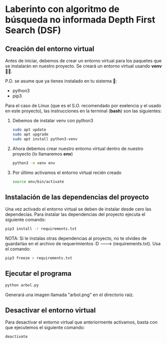 # Laberinto con algoritmo de búsqueda no informada Depth First Search (DSF)


## Creación del entorno virtual

Antes de iniciar, debemos de crear un entorno virtual para los paquetes que se instalarán en nuestro proyecto. Se creará un entorno virtual usando **venv** ☝🏻.

P.D. se asume que ya tienes instalado en tu sistema 👀:

- python3
- pip3

Para el caso de Linux (que es el S.O. recomendado por exelencia y el usado en este proyecto), las instrucciones en la terminal (**bash**) son las siguientes:

1. Debemos de instalar venv con python3

    ```bash
    sudo apt update
    sudo apt upgrade
    sudo apt install python3-venv
    ```

2. Ahora debemos crear nuestro entorno virtual dentro de nuestro proyecto (lo llamaremos **env**)

    ```bash
    python3 -m venv env
    ```

3. Por último activamos el entorno virtual recién creado

    ```bash
    source env/bin/activate
    ```

## Instalación de las dependencias del proyecto

Una vez activado el entorno virtual se deben de instalar desde cero las dependecias.
Para instalar las dependencias del proyecto ejecuta el siguiente comando:

```bash
pip3 install -r requirements.txt
```

NOTA: Si le instalas otras dependencias al proyecto, no te olvides de guardarlas en el archivo de requerimientos :D ---> (requirements.txt). Usa el comando:

```bash
pip3 freeze > requirements.txt
```

## Ejecutar el programa

```bash
python arbol.py
```

Generará una imagen llamada "arbol.png" en el directorio raíz.

## Desactivar el entorno virtual

Para desactivar el entorno virtual que anteriormente activamos, basta con que ejecutemos el siguiente comando:

```bash
deactivate
```
